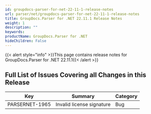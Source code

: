 ```yaml
---
id: groupdocs-parser-for-net-22-11-1-release-notes
url: parser/net/groupdocs-parser-for-net-22-11-1-release-notes
title: GroupDocs.Parser for .NET 22.11.1 Release Notes
weight: 1
description: ""
keywords: 
productName: GroupDocs.Parser for .NET
hideChildren: False
---
```

{{< alert style="info" >}}This page contains release notes for GroupDocs.Parser for .NET 22.11.1{{< /alert >}}

## Full List of Issues Covering all Changes in this Release

| Key | Summary | Category |
| --- | --- | --- |
| PARSERNET-1965 | Invalid license signature | Bug |